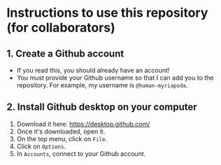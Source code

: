 # Instructions to use this repository (for collaborators)
## 1. Create a Github account
- If you read this, you should already have an account! 
- You must provide your Github username so that I can add you to the repository. For example, my username is `@human-myriapoda`.

## 2. Install Github desktop on your computer
1. Download it here: https://desktop.github.com/
2. Once it's downloaded, open it.
3. On the top menu, click on `File`.
4. Click on `Options`.
5. In `Accounts`, connect to your Github account.
